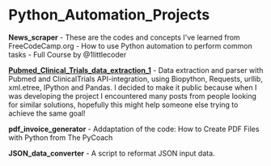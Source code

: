 # Python_Automation_Projects

**News_scraper** - These are the codes and concepts I've learned from FreeCodeCamp.org - How to use Python automation to perform common tasks - Full Course by @1littlecoder

**[Pubmed_Clinical_Trials_data_extraction_1](https://elrf3lipes.github.io/ramon-s_portfolio/)** - Data extraction and parser with Pubmed and ClinicalTrials API-integration, using Biopython, Requests, urllib, xml.etree, IPython and Pandas. I decided to make it public because when I was developing the project I encountered many posts from people looking for similar solutions, hopefully this might help someone else trying to achieve the same goal!

**pdf_invoice_generator** - Addaptation of the code: How to Create PDF Files with Python from The PyCoach

**JSON_data_converter** - A script to reformat JSON input data.

